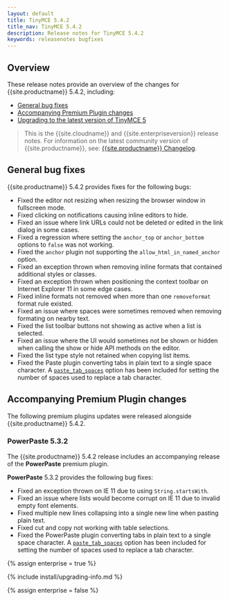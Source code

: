 ```yaml
---
layout: default
title: TinyMCE 5.4.2
title_nav: TinyMCE 5.4.2
description: Release notes for TinyMCE 5.4.2
keywords: releasenotes bugfixes
---
```


## Overview

These release notes provide an overview of the changes for {{site.productname}} 5.4.2, including:

- [General bug fixes](#generalbugfixes)
- [Accompanying Premium Plugin changes](#accompanyingpremiumpluginchanges)
- [Upgrading to the latest version of TinyMCE 5](#upgradingtothelatestversionoftinymce5)

> This is the {{site.cloudname}} and {{site.enterpriseversion}} release notes. For information on the latest community version of {{site.productname}}, see: [{{site.productname}} Changelog]({{site.baseurl}}/changelog/).

## General bug fixes

{{site.productname}} 5.4.2 provides fixes for the following bugs:

* Fixed the editor not resizing when resizing the browser window in fullscreen mode.
* Fixed clicking on notifications causing inline editors to hide.
* Fixed an issue where link URLs could not be deleted or edited in the link dialog in some cases.
* Fixed a regression where setting the `anchor_top` or `anchor_bottom` options to `false` was not working.
* Fixed the `anchor` plugin not supporting the `allow_html_in_named_anchor` option.
* Fixed an exception thrown when removing inline formats that contained additional styles or classes.
* Fixed an exception thrown when positioning the context toolbar on Internet Explorer 11 in some edge cases.
* Fixed inline formats not removed when more than one `removeformat` format rule existed.
* Fixed an issue where spaces were sometimes removed when removing formating on nearby text.
* Fixed the list toolbar buttons not showing as active when a list is selected.
* Fixed an issue where the UI would sometimes not be shown or hidden when calling the show or hide API methods on the editor.
* Fixed the list type style not retained when copying list items.
* Fixed the Paste plugin converting tabs in plain text to a single space character. A [`paste_tab_spaces`]({{site.baseurl}}/plugins/paste/#paste_tab_spaces) option has been included for setting the number of spaces used to replace a tab character.

## Accompanying Premium Plugin changes

The following premium plugins updates were released alongside {{site.productname}} 5.4.2.

### PowerPaste 5.3.2

The {{site.productname}} 5.4.2 release includes an accompanying release of the **PowerPaste** premium plugin.

**PowerPaste** 5.3.2 provides the following bug fixes:

* Fixed an exception thrown on IE 11 due to using `String.startsWith`.
* Fixed an issue where lists would become corrupt on IE 11 due to invalid empty font elements.
* Fixed multiple new lines collapsing into a single new line when pasting plain text.
* Fixed cut and copy not working with table selections.
* Fixed the PowerPaste plugin converting tabs in plain text to a single space character. A [`paste_tab_spaces`]({{site.baseurl}}/plugins/powerpaste/#paste_tab_spaces) option has been included for setting the number of spaces used to replace a tab character.

{% assign enterprise = true %}

{% include install/upgrading-info.md %}

{% assign enterprise = false %}
